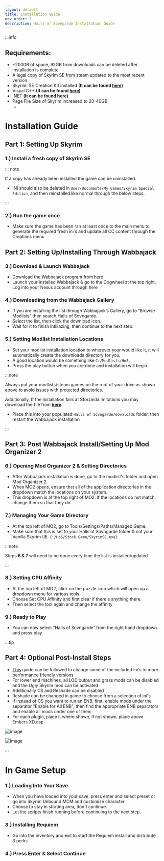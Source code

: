 ```yaml
---
layout: default
title: Installation Guide
nav_order: 2
description: Halls of Sovngarde Installation Guide
---
```


:::info
## **Requirements:**
- ~200GB of space, 92GB from downloads can be deleted after installation is complete 
- A legal copy of Skyrim SE from steam updated to the most recent version
- Skyrim: SE Creation Kit installed **(It can be found [here](https://store.steampowered.com/app/1946180/Skyrim_Special_Edition_Creation_Kit/))**
- Visual C++ **(It can be found [here](https://aka.ms/vs/17/release/vc_redist.x64.exe))**
- .NET **(It can be found [here](https://dotnet.microsoft.com/en-us/download))**
- Page File Size of Skyrim increased to 20-40GB  
:::

# **Installation Guide**

## __Part 1: Setting Up Skyrim__

### 1.) Install a fresh copy of Skyrim SE

::: note

If a copy has already been installed the game can be uninstalled.
- INI should also be deleted in `User/Documents/My Games/Skyrim Special Edition`, and then reinstalled like normal through the below steps.

:::

### 2.) Run the game once
- Make sure the game has been ran at least once to the main menu to generate the required fresh ini's and update all CC content through the Creations menu

## __Part 2: Setting Up/Installing Through Wabbajack__

### 3.) Download & Launch Wabbajack 
- Download the Wabbajack program from [here](https://github.com/wabbajack-tools/wabbajack/releases/latest/download/Wabbajack.exe)
- Launch your installed Wabbajack & go to the Cogwheel at the top right. Log into your Nexus account through here

### 4.) Downloading from the Wabbajack Gallery
- If you are installing the list through Wabbajack’s Gallery, go to “Browse Modlists” then search Halls of Sovngarde.
- Select the list, then click the download icon.
- Wait for it to finish intiliazing, then continue to the next step.

### 5.) Setting Modlist Installation Locations
- Set your modlist installation location to wherever your would like it, it will automatically create the downloads directory for you.
- A good location would be something like `C:/Modlists/HoS`.
- Press the play button when you are done and installation will begin.

:::note

 Always put your modlists/steam games on the root of your drive as shown above to avoid issues with protected directories.

 Additionally, If the installation fails at Sforzinda Imitations you may download the file from **[here](https://drive.google.com/file/d/1yj9cxN0MAFQVuOpDNg2NJl0BAZHZm7CZ/edit)**.
 - Place this into your populated `Halls of Sovngarde/downloads` folder, then restart the Wabbajack installation

:::  

## __Part 3: Post Wabbajack Install/Setting Up Mod Organizer 2__

### 6.) Opening Mod Organizer 2 & Setting Directories
- After Wabbajack installation is done, go to the modlist's folder and open Mod Organizer 2.
- When MO2 opens, ensure that all of the application directories in the dropdown match the locations on your system.
- This dropdown is at the top right of MO2. If the locations do not match, change them so that they do.

### 7.) Managing Your Game Directory
- At the top left of MO2, go to Tools/Settings/Paths/Managed Game.
- Make sure that this is set to your Halls of Sovngarde folder & not your Vanilla Skyrim (IE: `C:/HoS/Stock Game/SkyrimSE.exe`)

:::note 

Steps **6 & 7** will need to be done every time the list is installed/updated

:::

### 8.) Setting CPU Affinity 
- At the top left of MO2, click on the puzzle icon which will open up a dropdown menu for various tools.
- Choose Set CPU Affinity and first clear if there's anything there.
- Then select the tool again and change the affinity

### 9.) Ready to Play
- You can now select “Halls of Sovngarde” from the right hand dropdown and press play

:::tip

## __Part 4: Optional Post-Install Steps__

- [This](https://docs.google.com/document/d/12QomWYtzGeq62f6MZ-gMKf62Go1AhRFo/mobilebasic) guide can be followed to change some of the included ini's to more performance friendly versions
- For lower end machines, all LOD output and grass mods can be disabled and the Ugly Skyrim mod can be activated
- Additionally CS and Reshade can be disabled
- Reshade can be changed in game to choose from a selection of ini's
- If instead of CS you want to run an ENB, first, enable mods under the separator "Enable for All ENB", then find the appropriate ENB separators and enable all mods under one of them
- For each plugin, place it where shown, if not shown, place above Embers XD.esp

![image](https://github.com/TheMrNewVegas/TheMrNewVegas.github.io/assets/112358568/5edaafa2-a375-45d3-8612-f9f1e31fb169)

![image](https://github.com/TheMrNewVegas/TheMrNewVegas.github.io/assets/48836285/d9863fab-4e0e-4059-9ca9-82b9793d7dac)

:::

# **In Game Setup**

### 1.) Loading Into Your Save
- When you have loaded into your save, press enter and select preset or go into Skyrim Unbound MCM and customize character.
- Choose to stay in starting area, don't continue.
- Let the scripts finish running before continuing to the next step.

### 3.) Installing Requiem
- Go into the inventory and exit to start the Requiem install and distribute 3 perks

### 4.) Press Enter & Select Continue
